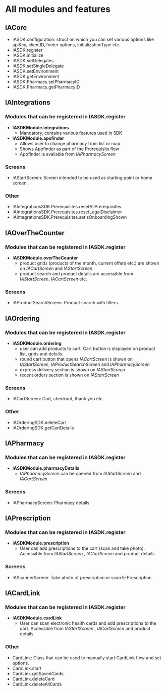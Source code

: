 # All modules and features

## IACore
- IASDK.configuration: struct on which you can set various options like apiKey, clientID, footer options, initializationType etc. 
- IASDK.register
- IASDK.initialize
- IASDK.setDelegates
- IASDK.setSingleDelegate
- IASDK.setEnvironment
- IASDK.getEnvironment
- IASDK.Pharmacy.setPharmacyID
- IASDK.Pharmacy.getPharmacyID

## IAIntegrations
### Modules that can be registered in IASDK.register
- **IASDKModule.integrations**
  - Mandatory, contains various features used in SDK
- **IASDKModule.apofinder**
  - Allows user to change pharmacy from list or map
  - Shows Apofinder as part of the Prerequisits flow
  - Apofinder is available from *IAPharmacyScreen*

### Screens
- IAStartScreen: Screen intended to be used as starting point or home screen. 

### Other
- IAIntegrationsSDK.Prerequisites.resetAllPrerequisites
- IAIntegrationsSDK.Prerequisites.resetLegalDisclaimer
- IAIntegrationsSDK.Prerequisites.setIsOnboardingShown

## IAOverTheCounter
### Modules that can be registered in IASDK.register
- **IASDKModule.overTheCounter**
  - product grids (products of the month, current offers etc.) are shown on *IACartScreen* and *IAStartScreen*.
  - product search and product details are accessible from *IAStartScreen*, *IACartScreen* etc.

### Screens
- IAProductSearchScreen: Product search with filters.

## IAOrdering
### Modules that can be registered in IASDK.register
- **IASDKModule.ordering**
  - user can add products to cart. Cart button is displayed on product list, grids and details.
  - round cart button that opens *IACartScreen* is shown on *IAStartScreen*,  *IAProductSearchScreen* and *IAPharmacyScreen*
  - express delivery section is shown on *IAStartScreen*
  - recent orders section is shown on *IAStartScreen*

### Screens
- IACartScreen: Cart, checkout, thank you etc.

### Other
- IAOrderingSDK.deleteCart
- IAOrderingSDK.getCartDetails

## IAPharmacy
### Modules that can be registered in IASDK.register
- **IASDKModule.pharmacyDetails**
  - *IAPharmacyScreen* can be opened from *IAStartScreen* and *IACartScreen*

### Screens
- IAPharmacyScreen: Pharmacy details

## IAPrescription
### Modules that can be registered in IASDK.register
- **IASDKModule.prescription**
  - User can add prescriptions to the cart (scan and take photo). Accessible from *IAStartScreen* , *IACartScreen* and product details.

### Screens
- IAScannerScreen: Take photo of prescription or scan E-Prescription.

## IACardLink
### Modules that can be registered in IASDK.register
- **IASDKModule.cardLink**
  - User can scan electronic health cards and add prescriptions to the cart. Accessible from *IAStartScreen* , *IACartScreen* and product details.

### Other
  - CardLink: Class that can be used to manually start CardLink flow and set options.
  - CardLink.start
  - CardLink.getSavedCards
  - CardLink.deleteCard
  - CardLink.deleteAllCards



